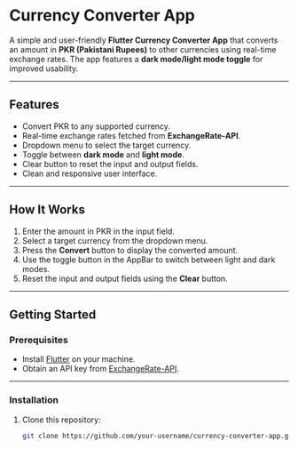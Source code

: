 # Currency Converter App

A simple and user-friendly **Flutter Currency Converter App** that converts an amount in **PKR (Pakistani Rupees)** to other currencies using real-time exchange rates. The app features a **dark mode/light mode toggle** for improved usability.

---

## Features

- Convert PKR to any supported currency.
- Real-time exchange rates fetched from **ExchangeRate-API**.
- Dropdown menu to select the target currency.
- Toggle between **dark mode** and **light mode**.
- Clear button to reset the input and output fields.
- Clean and responsive user interface.

---


## How It Works

1. Enter the amount in PKR in the input field.
2. Select a target currency from the dropdown menu.
3. Press the **Convert** button to display the converted amount.
4. Use the toggle button in the AppBar to switch between light and dark modes.
5. Reset the input and output fields using the **Clear** button.

---

## Getting Started

### Prerequisites

- Install [Flutter](https://flutter.dev/docs/get-started/install) on your machine.
- Obtain an API key from [ExchangeRate-API](https://www.exchangerate-api.com/).

---

### Installation

1. Clone this repository:
   ```bash
   git clone https://github.com/your-username/currency-converter-app.git
